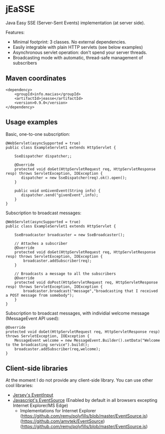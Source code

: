# jEaSSE

Java Easy SSE (Server-Sent Events) implementation (at server side).

Features:

* Minimal footprint: 3 classes. No external dependencies.
* Easily integrable with plain HTTP servlets (see below examples)
* Asynchronous servlet operation: don't spend your server threads.
* Broadcasting mode with automatic, thread-safe management of subscribers

## Maven coordinates
	<dependency>
		<groupId>info.macias</groupId>
		<artifactId>jeasse</artifactId>
		<version>0.9.0</version>
	</dependency>

## Usage examples

Basic, one-to-one subscription:

	@WebServlet(asyncSupported = true)
	public class ExampleServlet1 extends HttpServlet {
	
		SseDispatcher dispatcher;;
		
		@Override
        protected void doGet(HttpServletRequest req, HttpServletResponse resp) throws ServletException, IOException {
           dispatcher = new SseDispatcher(req).ok().open();
        }
	
	    public void onGivenEvent(String info) {
	       dispatcher.send("givenEvent",info);
	    }
	}


Subscription to broadcast messages:

	@WebServlet(asyncSupported = true)
	public class ExampleServlet1 extends HttpServlet {
	
		SseBroadcaster broadcaster = new SseBroadcaster();
		
		// Attaches a subscriber
		@Override
    	protected void doGet(HttpServletRequest req, HttpServletResponse resp) throws ServletException, IOException {
            broadcaster.addSubscriber(req);
        }
	
	    // Broadcasts a message to all the subscribers
		@Override
		protected void doPost(HttpServletRequest req, HttpServletResponse resp) throws ServletException, IOException {
			broadcaster.broadcast("message","broadcasting that I received a POST message from somebody");
		}	   
	}

Subscription to broadcast messages, with individial welcome message (MessageEvent API used):

	@Override
	protected void doGet(HttpServletRequest req, HttpServletResponse resp) throws ServletException, IOException {
	    MessageEvent welcome = new MessageEvent.Builder().setData("Welcome to the broadcasting service").build();
		broadcaster.addSubscriber(req,welcome);
	}   

## Client-side libraries

At the moment I do not provide any client-side library. You can use other cool libraries:

* [Jersey's EventInput](https://jersey.java.net/documentation/latest/sse.html#d0e11869)
* [Javascript's EventSource](https://html.spec.whatwg.org/multipage/comms.html#server-sent-events) (Enabled by default in all browsers excepting Internet Explorer/MS Edge)
	- Implementations for Internet Explorer (https://github.com/remy/polyfills/blob/master/EventSource.js) (https://github.com/amvtek/EventSource) (https://github.com/remy/polyfills/blob/master/EventSource.js)
